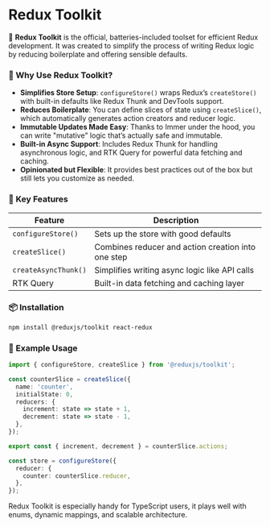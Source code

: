 # Redux Toolkit

🧰 **Redux Toolkit** is the official, batteries-included toolset for efficient Redux development. It was created to simplify the process of writing Redux logic by reducing boilerplate and offering sensible defaults.

### 🚀 Why Use Redux Toolkit?
- **Simplifies Store Setup**: `configureStore()` wraps Redux’s `createStore()` with built-in defaults like Redux Thunk and DevTools support.
- **Reduces Boilerplate**: You can define slices of state using `createSlice()`, which automatically generates action creators and reducer logic.
- **Immutable Updates Made Easy**: Thanks to Immer under the hood, you can write "mutative" logic that’s actually safe and immutable.
- **Built-in Async Support**: Includes Redux Thunk for handling asynchronous logic, and RTK Query for powerful data fetching and caching.
- **Opinionated but Flexible**: It provides best practices out of the box but still lets you customize as needed.

### 🧪 Key Features
| Feature            | Description                                                                 |
|--------------------|-----------------------------------------------------------------------------|
| `configureStore()` | Sets up the store with good defaults                                        |
| `createSlice()`    | Combines reducer and action creation into one step                          |
| `createAsyncThunk()` | Simplifies writing async logic like API calls                             |
| RTK Query          | Built-in data fetching and caching layer                                    |

### 📦 Installation
```bash
npm install @reduxjs/toolkit react-redux
```

### 🧩 Example Usage
```ts
import { configureStore, createSlice } from '@reduxjs/toolkit';

const counterSlice = createSlice({
  name: 'counter',
  initialState: 0,
  reducers: {
    increment: state => state + 1,
    decrement: state => state - 1,
  },
});

export const { increment, decrement } = counterSlice.actions;

const store = configureStore({
  reducer: {
    counter: counterSlice.reducer,
  },
});
```

Redux Toolkit is especially handy for TypeScript users, it plays well with enums, dynamic mappings, and scalable architecture.